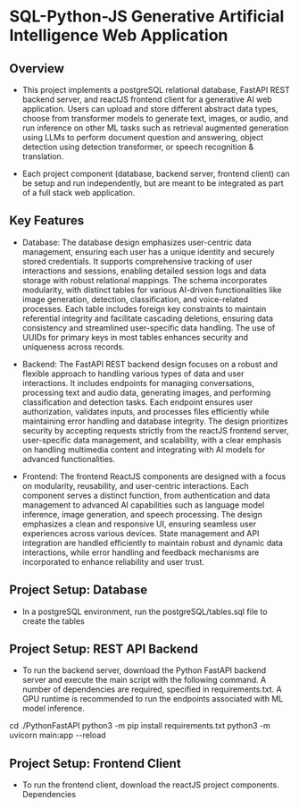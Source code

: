 # SQL-Python-JS Generative Artificial Intelligence Web Application 

## Overview
- This project implements a postgreSQL relational database, FastAPI REST backend server, and reactJS frontend client for a generative AI web application. Users can upload and store different abstract data types, choose from transformer models to generate text, images, or audio, and run inference on other ML tasks such as retrieval augmented generation using LLMs to perform document question and answering, object detection using detection transformer, or speech recognition & translation.

 - Each project component (database, backend server, frontend client) can be setup and run independently, but are meant to be integrated as part of a full stack web application. 

## Key Features
- Database: 
The database design emphasizes user-centric data management, ensuring each user has a unique identity and securely stored credentials. It supports comprehensive tracking of user interactions and sessions, enabling detailed session logs and data storage with robust relational mappings. The schema incorporates modularity, with distinct tables for various AI-driven functionalities like image generation, detection, classification, and voice-related processes. Each table includes foreign key constraints to maintain referential integrity and facilitate cascading deletions, ensuring data consistency and streamlined user-specific data handling. The use of UUIDs for primary keys in most tables enhances security and uniqueness across records.

- Backend:
The FastAPI REST backend design focuses on a robust and flexible approach to handling various types of data and user interactions. It includes endpoints for managing conversations, processing text and audio data, generating images, and performing classification and detection tasks. Each endpoint ensures user authorization, validates inputs, and processes files efficiently while maintaining error handling and database integrity. The design prioritizes security by accepting requests strictly from the reactJS frontend server, user-specific data management, and scalability, with a clear emphasis on handling multimedia content and integrating with AI models for advanced functionalities.

- Frontend:
The frontend ReactJS components are designed with a focus on modularity, reusability, and user-centric interactions. Each component serves a distinct function, from authentication and data management to advanced AI capabilities such as language model inference, image generation, and speech processing. The design emphasizes a clean and responsive UI, ensuring seamless user experiences across various devices. State management and API integration are handled efficiently to maintain robust and dynamic data interactions, while error handling and feedback mechanisms are incorporated to enhance reliability and user trust.

## Project Setup: Database

- In a postgreSQL environment, run the postgreSQL/tables.sql file to create the tables

## Project Setup: REST API Backend

- To run the backend server, download the Python FastAPI backend server and execute the main script with the following command. A number of dependencies are required, specified in requirements.txt. A GPU runtime is recommended to run the endpoints associated with ML model inference.


cd ./PythonFastAPI
python3 -m pip install requirements.txt
python3 -m uvicorn main:app --reload

## Project Setup: Frontend Client

- To run the frontend client, download the reactJS project components. Dependencies 